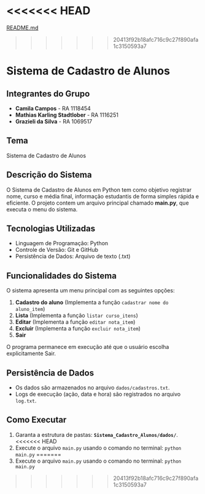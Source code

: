 <<<<<<< HEAD
=======
[README.md](https://github.com/user-attachments/files/23175900/README.md)
>>>>>>> 20413f92b18afc716c9c27f890afa1c3150593a7
# Sistema de Cadastro de Alunos

## Integrantes do Grupo
* **Camila Campos** - RA 1118454
* **Mathias Karling Stadtlober** - RA 1116251
* **Grazieli da Silva** - RA 1069517

## Tema
Sistema de Cadastro de Alunos

## Descrição do Sistema
O Sistema de Cadastro de Alunos em Python tem como objetivo registrar nome, curso e média final, informação estudantis de forma simples rápida e eficiente. O projeto contem um arquivo principal chamado **main.py**, que executa o menu do sistema.

## Tecnologias Utilizadas
* Linguagem de Programação: Python
* Controle de Versão: Git e GitHub
* Persistência de Dados: Arquivo de texto (.txt)

## Funcionalidades do Sistema
O sistema apresenta um menu principal com as seguintes opções:

1.  **Cadastro do aluno** (Implementa a função `cadastrar nome do aluno_item`)
2.  **Lista** (Implementa a função `listar curso_itens`)
3.  **Editar** (Implementa a função `editar nota_item`)
4.  **Excluir** (Implementa a função `excluir nota_item`)
5.  **Sair**

O programa permanece em execução até que o usuário escolha explicitamente Sair.

## Persistência de Dados
* Os dados são armazenados no arquivo `dados/cadastros.txt`.
* Logs de execução (ação, data e hora) são registrados no arquivo `log.txt`.

## Como Executar
1.  Garanta a estrutura de pastas: **`Sistema_Cadastro_Alunos/dados/`**.
<<<<<<< HEAD
2.  Execute o arquivo `main.py` usando o comando no terminal: `python main.py`
=======
2.  Execute o arquivo `main.py` usando o comando no terminal: `python main.py`
>>>>>>> 20413f92b18afc716c9c27f890afa1c3150593a7
